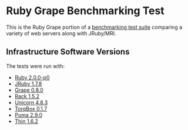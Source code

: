 # Ruby Grape Benchmarking Test

This is the Ruby Grape portion of a [benchmarking test suite](../) comparing a variety of web servers along with JRuby/MRI.

## Infrastructure Software Versions
The tests were run with:

* [Ruby 2.0.0-p0](http://www.ruby-lang.org/)
* [JRuby 1.7.8](http://jruby.org/)
* [Grape 0.8.0](http://intridea.github.io/grape/)
* [Rack 1.5.2](http://rack.github.com/)
* [Unicorn 4.8.3](http://unicorn.bogomips.org/)
* [TorqBox 0.1.7](http://torquebox.org/torqbox/)
* [Puma 2.9.0](http://puma.io/)
* [Thin 1.6.2](http://code.macournoyer.com/thin/)
